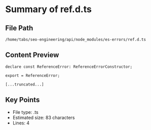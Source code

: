 # Summary of ref.d.ts
  
## File Path
`/home/tabs/seo-engineering/api/node_modules/es-errors/ref.d.ts`

## Content Preview
```
declare const ReferenceError: ReferenceErrorConstructor;

export = ReferenceError;

[...truncated...]
```

## Key Points
- File type: .ts
- Estimated size: 83 characters
- Lines: 4
